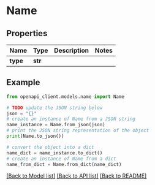 # Name


## Properties

Name | Type | Description | Notes
------------ | ------------- | ------------- | -------------
**type** | **str** |  | 

## Example

```python
from openapi_client.models.name import Name

# TODO update the JSON string below
json = "{}"
# create an instance of Name from a JSON string
name_instance = Name.from_json(json)
# print the JSON string representation of the object
print(Name.to_json())

# convert the object into a dict
name_dict = name_instance.to_dict()
# create an instance of Name from a dict
name_from_dict = Name.from_dict(name_dict)
```
[[Back to Model list]](../README.md#documentation-for-models) [[Back to API list]](../README.md#documentation-for-api-endpoints) [[Back to README]](../README.md)


